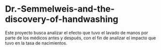# Dr.-Semmelweis-and-the-discovery-of-handwashing
Este proyecto busca analizar el efecto que tuvo el lavado de manos por parte de los médicos antes y después, con el fin de analizar el impacto que tuvo en la tasa de nacimientos.
